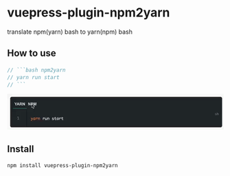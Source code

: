 # vuepress-plugin-npm2yarn

translate npm(yarn) bash to yarn(npm) bash

## How to use

```js
// ```bash npm2yarn
// yarn run start
// ```
```

![use](./asset/image/use.gif)
## Install

```bash
npm install vuepress-plugin-npm2yarn
```

